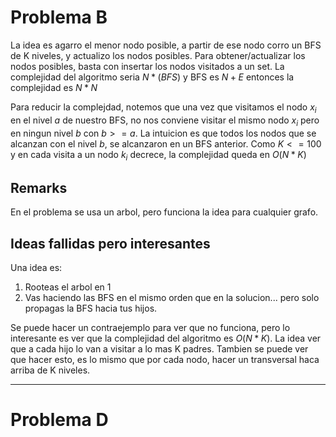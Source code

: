 # Problema B

La idea es agarro el menor nodo posible, a partir de ese nodo corro un BFS de K niveles, y actualizo los nodos posibles. Para obtener/actualizar los nodos posibles, basta con insertar los nodos visitados a un set.  La complejidad del algoritmo seria $N*(BFS)$ y BFS es $N + E$ entonces la complejidad es $N*N$

Para reducir la complejdad, notemos que una vez que visitamos el nodo $x_i$ en el nivel $a$ de nuestro BFS, no nos conviene visitar el mismo nodo $x_i$ pero en ningun nivel $b$ con $b >= a$. La intuicion es que todos los nodos que se alcanzan con el nivel $b$, se alcanzaron en un BFS anterior. Como $K <= 100$ y en cada visita a un nodo $k_i$ decrece, la complejidad queda en $O(N*K)$

## Remarks
En el problema se usa un arbol, pero funciona la idea para cualquier grafo.

## Ideas fallidas pero interesantes
Una idea es:
1. Rooteas el arbol en 1
2. Vas haciendo las BFS en el mismo orden que en la solucion... pero solo propagas la BFS hacia tus hijos. 

Se puede hacer un contraejemplo para ver que no funciona, pero lo interesante es ver que la complejidad del algoritmo es $O(N*K)$. La idea ver que a cada hijo lo van a visitar a lo mas K padres. Tambien se puede ver que hacer esto, es lo mismo que por cada nodo, hacer un transversal haca arriba de K niveles.

---

# Problema D


